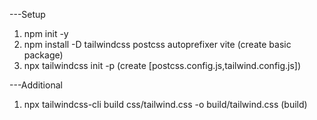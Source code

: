 ---Setup

1. npm init -y
2. npm install -D tailwindcss postcss autoprefixer vite (create basic package)
3. npx tailwindcss init -p (create [postcss.config.js,tailwind.config.js])

---Additional

1. npx tailwindcss-cli build css/tailwind.css -o build/tailwind.css (build)
